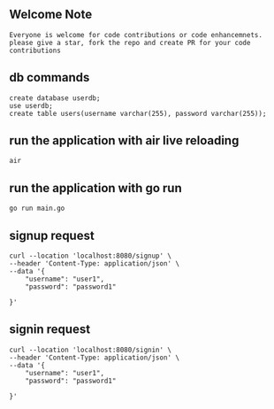 ## Welcome Note

```
Everyone is welcome for code contributions or code enhancemnets.
please give a star, fork the repo and create PR for your code contributions
```
## db commands

```
create database userdb;
use userdb;
create table users(username varchar(255), password varchar(255));
```
## run the application with air live reloading

```
air
```
## run the application with go run

```
go run main.go
```
## signup request

```
curl --location 'localhost:8080/signup' \
--header 'Content-Type: application/json' \
--data '{
    "username": "user1",
    "password": "password1"
    
}'
```
## signin request

```
curl --location 'localhost:8080/signin' \
--header 'Content-Type: application/json' \
--data '{
    "username": "user1",
    "password": "password1"
    
}'
```
